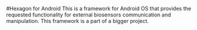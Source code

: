 #Hexagon for Android
This is a framework for Android OS that provides the requested functionality for external biosensors communication and manipulation. This framework is a part of a bigger project.